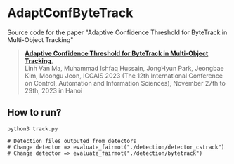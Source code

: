 # AdaptConfByteTrack
Source code for the paper "Adaptive Confidence Threshold for ByteTrack in Multi-Object Tracking"

> [**Adaptive Confidence Threshold for ByteTrack in Multi-Object Tracking**](https://arxiv.org/abs/2312.01650),            
> Linh Van Ma, Muhammad Ishfaq Hussain, JongHyun Park, Jeongbae Kim, Moongu Jeon,
> ICCAIS 2023 (The 12th International Conference on Control, Automation and Information Sciences), November 27th to 29th, 2023 in Hanoi


## How to run?
    python3 track.py
    
    # Detection files outputed from detectors
    # Change detector => evaluate_fairmot("./detection/detector_cstrack")
    # Change detector => evaluate_fairmot("./detection/bytetrack")
